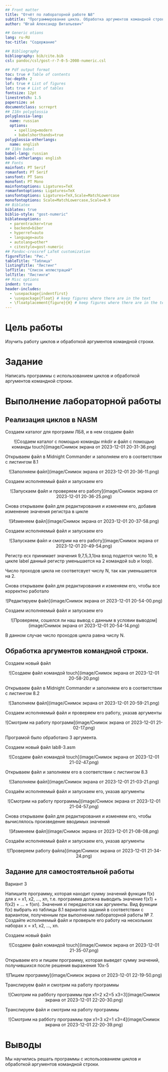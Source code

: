 ```yaml
---
## Front matter
title: "Отчёт по лабораторной работе №8"
subtitle: "Программирование цикла. Обработка аргументов командной строки."
author: "Югай Александр Витальевич"

## Generic otions
lang: ru-RU
toc-title: "Содержание"

## Bibliography
bibliography: bib/cite.bib
csl: pandoc/csl/gost-r-7-0-5-2008-numeric.csl

## Pdf output format
toc: true # Table of contents
toc-depth: 2
lof: true # List of figures
lot: true # List of tables
fontsize: 12pt
linestretch: 1.5
papersize: a4
documentclass: scrreprt
## I18n polyglossia
polyglossia-lang:
  name: russian
  options:
	- spelling=modern
	- babelshorthands=true
polyglossia-otherlangs:
  name: english
## I18n babel
babel-lang: russian
babel-otherlangs: english
## Fonts
mainfont: PT Serif
romanfont: PT Serif
sansfont: PT Sans
monofont: PT Mono
mainfontoptions: Ligatures=TeX
romanfontoptions: Ligatures=TeX
sansfontoptions: Ligatures=TeX,Scale=MatchLowercase
monofontoptions: Scale=MatchLowercase,Scale=0.9
## Biblatex
biblatex: true
biblio-style: "gost-numeric"
biblatexoptions:
  - parentracker=true
  - backend=biber
  - hyperref=auto
  - language=auto
  - autolang=other*
  - citestyle=gost-numeric
## Pandoc-crossref LaTeX customization
figureTitle: "Рис."
tableTitle: "Таблица"
listingTitle: "Листинг"
lofTitle: "Список иллюстраций"
lolTitle: "Листинги"
## Misc options
indent: true
header-includes:
  - \usepackage{indentfirst}
  - \usepackage{float} # keep figures where there are in the text
  - \floatplacement{figure}{H} # keep figures where there are in the text
---
```


# Цель работы

Изучить работу циклов и обработкой аргументов командной строки.

# Задание

Написать программы с использованием циклов и обработкой аргументов командной строки.

# Выполнение лабораторной работы

## Реализация циклов в NASM

Создаем каталог для программ ЛБ8, и в нем создаем файл
<p align="center">![Создаем каталог с помощью команды mkdir и файл с помощью команды touch](image/Снимок экрана от 2023-12-01 20-31-36.png)
<p>Открываем файл в Midnight Commander и заполняем его в соответствии с листингом 8.1
<p align="center">![Заполняем файл](image/Снимок экрана от 2023-12-01 20-36-11.png)
<p>Создаем исполняемый файл и запускаем его
<p align="center">![Запускаем файл и проверяем его работу](image/Снимок экрана от 2023-12-01 20-36-25.png)
<p>Снова открываем файл для редактирования и изменяем его, добавив изменение значения 
регистра в цикле
<p align="center">![Изменяем файл](image/Снимок экрана от 2023-12-01 20-37-58.png)
<p>Создаем исполняемый файл и запускаем его
<p align="center">![Запускаем файл и смотрим на его работу](image/Снимок экрана от 2023-12-01 20-49-54.png)
<p>Регистр ecx принимает значения 9,7,5,3,1(на вход подается число 10, в цикле label данный 
регистр уменьшается на 2 командой sub и loop).
<p>Число проходов цикла не соответсвует числу N, так как уменьшается на 2.
<p>Снова открываем файл для редактирования и изменяем его, чтобы все корректно работало 
<p align="center">![Редактируем файл](image/Снимок экрана от 2023-12-01 20-54-00.png)
<p>Создаем исполняемый файл и запускаем его 
<p align="center">![Проверяем, сошелся ли наш вывод с данным в условии выводом](image/Снимок экрана от 2023-12-01 20-54-14.png)
<p>В данном случае число проходов цикла равна числу N.

## Обработка аргументов командной строки.

Создаем новый файл
<p align="center">![Создаем файл командой touch](image/Снимок экрана от 2023-12-01 20-58-20.png)
<p>Открываем файл в Midnight Commander и заполняем его в соответствии с листингом 8.2 
<p align="center">![Заполняем файл](image/Снимок экрана от 2023-12-01 20-59-21.png)
<p>Создаем исполняемый файл и проверяем его работу, указав аргументы 
<p align="center">![Смотрим на работу программ](image/Снимок экрана от 2023-12-01 21-02-17.png)
<p>Програмой было обработано 3 аргумента.
<p>Создаем новый файл lab8-3.asm
<p align="center">![Создаем файл командой touch](image/Снимок экрана от 2023-12-01 21-02-47.png)
<p>Открываем файл и заполняем его в соответствии с листингом 8.3
<p align="center">![Заполняем файл](image/Снимок экрана от 2023-12-01 21-03-21.png)
<p>Создаём исполняемый файл и запускаем его, указав аргументы
<p align="center">![Смотрим на работу программы](image/Снимок экрана от 2023-12-01 21-04-57.png)
<p>Снова открываем файл для редактирования и изменяем его, чтобы вычислялось произведение 
вводимых значений 
<p align="center">![Изменяем файл](image/Снимок экрана от 2023-12-01 21-08-08.png)
<p>Создаём исполняемый файл и запускаем его, указав аргументы
<p align="center">![Проверяем работу файлa](image/Снимок экрана от 2023-12-01 21-34-24.png)

## Задание для самостоятельной работы

Вариант 3
<p>Напишите программу, которая находит сумму значений функции f(x) для
x = x1, x2, ..., xn, т.е. программа должна выводить значение f(x1) + f(x2) + ... + f(xn).
Значения xi передаются как аргументы. Вид функции f(x) выбрать из таблицы
8.1 вариантов заданий в соответствии с вариантом, полученным при выполнении
лабораторной работы № 7. Создайте исполняемый файл и проверьте его работу на
нескольких наборах x = x1, x2, ..., xn.
<p>Создаем новый файл 
<p align="center">![Создаем файл командой touch](image/Снимок экрана от 2023-12-01 21-35-07.png)
<p>Открываем его и пишем программу, которая выведет сумму значений, получившихся после 
решения выражения 10x-5
<p align="center">![Пишем программу](image/Снимок экрана от 2023-12-01 22-19-50.png)
<p>Транслируем файл и смотрим на работу программы 
<p align="center">![Смотрим на рабботу программы при x1=2 x2=5 x3=3](image/Снимок экрана от 2023-12-01 22-20-30.png)
<p>Транслируем файл и смотрим на работу программы
<p align="center">![Смотрим на рабботу программы при x1=3 x2=1 x3=4](image/Снимок экрана от 2023-12-01 22-20-39.png)

# Выводы

Мы научились решать программы с использованием циклов и обработкой аргументов 
командной строки.

